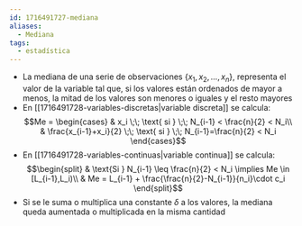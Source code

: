 ```yaml
---
id: 1716491727-mediana
aliases:
  - Mediana
tags:
  - estadística
---
```


- La mediana de una serie de observaciones $\{x_1,x_2,...,x_n\}$, representa el valor de la variable tal que, si los valores están ordenados de mayor a menos, la mitad de los valores son menores o iguales y el resto mayores
- En [[1716491728-variables-discretas|variable discreta]] se calcula:
$$Me = \begin{cases}
	& x_i \;\; \text{  si  } \;\; N_{i-1} < \frac{n}{2} < N_i\\
	& \frac{x_{i-1}+x_i}{2} \;\; \text{  si  } \;\; N_{i-1}=\frac{n}{2} < N_i
\end{cases}$$
- En [[1716491728-variables-continuas|variable continua]] se calcula:
$$\begin{split}
& \text{Si } N_{i-1} \leq \frac{n}{2} < N_i \implies Me \in [L_{i-1},L_i)\\
& Me = L_{i-1} + \frac{\frac{n}{2}-N_{i-1}}{n_i}\cdot c_i
\end{split}$$
- Si se le suma o multiplica una constante $\delta$ a los valores, la mediana queda aumentada o multiplicada en la misma cantidad